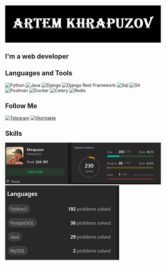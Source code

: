 ![header](https://github.com/ArtemKhrapuzov/ArtemKhrapuzov/blob/main/assets/header.png)

## I'm a web developer

## Languages and Tools
![Python](https://img.shields.io/badge/-Python-090909?style=for-the-badge&logo=python&logoColor=47C5FB)
![Java](https://img.shields.io/badge/-Java-090909?style=for-the-badge&logo=java&logoColor=47C5FB)
![Django](https://img.shields.io/badge/-Django-090909?style=for-the-badge&logo=Django&logoColor=097CDB)
![Django Rest Framework](https://img.shields.io/badge/DRF-090909?style=for-the-badge&logo=Django)
![Sql](https://img.shields.io/badge/-Sql-090909?style=for-the-badge&logo=postgresql&logoColor=00648B)
![Git](https://img.shields.io/badge/-Git-090909?style=for-the-badge&logo=Git&logoColor=6296CC)
![Postman](https://img.shields.io/badge/Postman-090909?style=for-the-badge&logo=postman)
![Docker](https://img.shields.io/badge/-Docker-090909?style=for-the-badge&logo=docker&logoColor=white)
![Celery](https://img.shields.io/badge/-Celery-090909?style=for-the-badge&logo=Celery)
![Redis](https://img.shields.io/badge/-Redis-090909?style=for-the-badge&logo=Redis)

## Follow Me
[![Telegram](https://img.shields.io/badge/-Telegram-090909?style=for-the-badge&logo=telegram&logoColor=27A0D9)](https://t.me/artemxr)
[![Vkontakte](https://img.shields.io/badge/-Vkontakte-090909?style=for-the-badge&logo=Vk&logoColor=4F7DB3)](https://vk.com/id62762957)

## Skills
![ArtemKhrapuzov leetcode stats](https://github.com/ArtemKhrapuzov/ArtemKhrapuzov/blob/main/assets/leetcode.jpg)
![ArtemKhrapuzov language stats](https://github.com/ArtemKhrapuzov/ArtemKhrapuzov/blob/main/assets/language.jpg)
